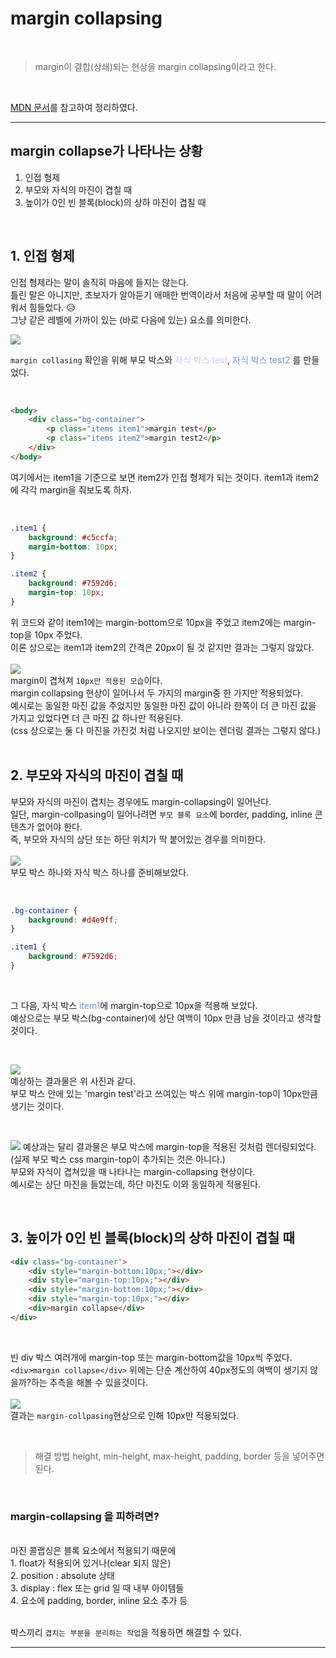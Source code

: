 # margin collapsing

<br>

> margin이 결합(상쇄)되는 현상을 margin collapsing이라고 한다.

<br>

[MDN 문서](https://developer.mozilla.org/ko/docs/Web/CSS/CSS_Box_Model/Mastering_margin_collapsing)를 참고하여 정리하였다.

---

## margin collapse가 나타나는 상황

1. 인접 형제
2. 부모와 자식의 마진이 겹칠 때
3. 높이가 0인 빈 블록(block)의 상하 마진이 겹칠 때

<br>

## 1. 인접 형제

인접 형제라는 말이 솔직히 마음에 들지는 않는다. <br>
틀린 말은 아니지만, 초보자가 알아듣기 애매한 번역이라서 처음에 공부할 때 말이 어려워서 힘들었다. 😥 <br>
그냥 같은 레벨에 가까이 있는 (바로 다음에 있는) 요소를 의미한다.<br>

![](https://media.vlpt.us/images/reasonz/post/053be8f4-519d-4736-b3ef-e3ed54eade54/margin-collapse.png)

`margin collasing` 확인을 위해 부모 박스와 <span style="color : #c5ccfa">자식 박스 test</span>, <span style="color:#7592d6">자식 박스 test2</span> 를 만들었다.

<br>

```html
<body>
    <div class="bg-container">
        <p class="items item1">margin test</p>
        <p class="items item2">margin test2</p>
    </div>
</body>
```

여기에서는 item1을 기준으로 보면 item2가 인접 형제가 되는 것이다.
item1과 item2에 각각 margin을 줘보도록 하자.

<br>

```css
.item1 {
    background: #c5ccfa;
    margin-bottom: 10px;
}

.item2 {
    background: #7592d6;
    margin-top: 10px;
}
```

위 코드와 같이 item1에는 margin-bottom으로 10px을 주었고 item2에는 margin-top을 10px 주었다.<br>
이론 상으로는 item1과 item2의 간격은 20px이 될 것 같지만 결과는 그렇지 않았다.<br>
<br>
![](https://media.vlpt.us/images/reasonz/post/d3c225ed-e6cc-4dbc-a3e1-da9d5347d5f4/margin-collapse2.png) 
<br>
margin이 겹쳐져 `10px만 적용된 모습`이다. <br> margin collapsing 현상이 일어나서 두 가지의 margin중 한 가지만 적용되었다. <br> 예시로는 동일한 마진 값을 주었지만 동일한 마진 값이 아니라 한쪽이 더 큰 마진 값을 가지고 있었다면 더 큰 마진 값 하나만 적용된다. <br> (css 상으로는 둘 다 마진을 가진것 처럼 나오지만 보이는 렌더링 결과는 그렇지 않다.)
<br>
<br>

## 2. 부모와 자식의 마진이 겹칠 때

부모와 자식의 마진이 겹치는 경우에도 margin-collapsing이 일어난다.<br>
일단, margin-collpasing이 일어나려면 `부모 블록 요소`에 border, padding, inline 콘텐츠가 없어야 한다.<br>
즉, 부모와 자식의 상단 또는 하단 위치가 딱 붙어있는 경우를 의미한다.<br>
<br>
![](https://media.vlpt.us/images/reasonz/post/88636481-52ab-49ed-95e4-896f74a388a4/margin-collapse3.png)
<br>
부모 박스 하나와 자식 박스 하나를 준비해보았다.

<br>

```css
.bg-container {
    background: #d4e9ff;
}

.item1 {
    background: #7592d6;
}
```

<br>

그 다음, 자식 박스 <span style="color:#7592d6">item1</span>에 margin-top으로 10px을 적용해 보았다. 
<br>
예상으로는 부모 박스(bg-container)에 상단 여백이 10px 만큼 남을 것이라고 생각할 것이다.

<br>

![](https://media.vlpt.us/images/reasonz/post/9cd16222-1ad1-411a-b0de-03fc3da16c74/margin-collapse4.png) 
<br> 예상하는 결과물은 위 사진과 같다. <br>
부모 박스 안에 있는 'margin test'라고 쓰여있는 박스 위에 margin-top이 10px만큼 생기는 것이다.

<br>

![](https://media.vlpt.us/images/reasonz/post/7243dd4f-2a0d-4e0e-bb05-75f93fc5fa44/margin-collapse7.png)
예상과는 달리 결과물은 부모 박스에 margin-top을 적용된 것처럼 렌더링되었다. (실제 부모 박스 css margin-top이 추가되는 것은 아니다.)<br>
부모와 자식이 겹쳐있을 때 나타나는 margin-collapsing 현상이다.<br>
예시로는 상단 마진을 들었는데, 하단 마진도 이와 동일하게 적용된다.
<br>

<br>

## 3. 높이가 0인 빈 블록(block)의 상하 마진이 겹칠 때

```html
<div class="bg-container">
    <div style="margin-bottom:10px;"></div>
    <div style="margin-top:10px;"></div>
    <div style="margin-bottom:10px;"></div>
    <div style="margin-top:10px;"></div>
    <div>margin collapse</div>
</div>
```

<br>

빈 div 박스 여러개에 margin-top 또는 margin-bottom값을 10px씩 주었다. <br> 
`<div>margin collapse</div>` 위에는 단순 계산하여 40px정도의 여백이 생기지 않을까?하는 추측을 해볼 수 있을것이다.<br>
<br>
![](https://media.vlpt.us/images/reasonz/post/00840ff4-5a57-4574-9567-91018cc3e254/margin-collapse8.png)
<br>
결과는 `margin-collpasing`현상으로 인해 10px만 적용되었다.

<br>

> 해결 방법
> height, min-height, max-height, padding, border 등을 넣어주면 된다.

<br>

### margin-collapsing 을 피하려면?

<br>
마진 콜랩싱은 블록 요소에서 적용되기 때문에<br>
1. float가 적용되어 있거나(clear 되지 않은)<br>
2. position : absolute 상태<br>
3. display : flex 또는 grid 일 때 내부 아이템들<br>
4. 요소에 padding, border, inline 요소 추가 등<br>

<br>

박스끼리 `겹치는 부분을 분리하는 작업`을 적용하면 해결할 수 있다.

---

